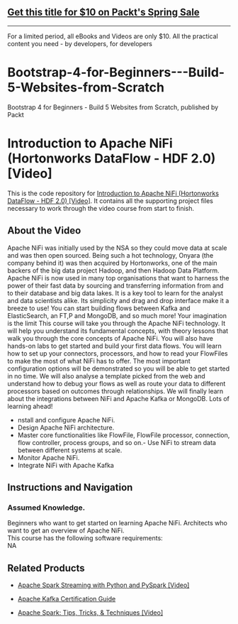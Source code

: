 ## [Get this title for $10 on Packt's Spring Sale](https://www.packt.com/V12431?utm_source=github&utm_medium=packt-github-repo&utm_campaign=spring_10_dollar_2022)
-----
For a limited period, all eBooks and Videos are only $10. All the practical content you need \- by developers, for developers

# Bootstrap-4-for-Beginners---Build-5-Websites-from-Scratch
Bootstrap 4 for Beginners - Build 5 Websites from Scratch, published by Packt
# Introduction to Apache NiFi (Hortonworks DataFlow - HDF 2.0) [Video]
This is the code repository for [Introduction to Apache NiFi (Hortonworks DataFlow - HDF 2.0) [Video]](https://docs.google.com/spreadsheets/d/1elRd7GkJFKgRpMWwytZkZHfEmUnoc4GweJPe2oAGTqE/edit#gid=0). It contains all the supporting project files necessary to work through the video course from start to finish.
## About the Video 
Apache NiFi was initially used by the NSA so they could move data at scale and was then open sourced. Being such a hot technology, Onyara (the company behind it) was then acquired by Hortonworks, one of the main backers of the big data project Hadoop, and then Hadoop Data Platform. Apache NiFi is now used in many top organisations that want to harness the power of their fast data by sourcing and transferring information from and to their database and big data lakes. It is a key tool to learn for the analyst and data scientists alike. Its simplicity and drag and drop interface make it a breeze to use! You can start building flows between Kafka and ElasticSearch, an FT,P and MongoDB, and so much more! Your imagination is the limit This course will take you through the Apache NiFi technology. It will help you understand its fundamental concepts, with theory lessons that walk you through the core concepts of Apache NiFi. You will also have hands-on labs to get started and build your first data flows. You will learn how to set up your connectors, processors, and how to read your FlowFiles to make the most of what NiFi has to offer. The most important configuration options will be demonstrated so you will be able to get started in no time. We will also analyse a template picked from the web and understand how to debug your flows as well as route your data to different processors based on outcomes through relationships. We will finally learn about the integrations between NiFi and Apache Kafka or MongoDB. Lots of learning ahead!
<DIV class=book-info-will-learn-text>
<UL>
<LI>nstall and configure Apache NiFi. 
<LI>Design Apache NiFi architecture. 
<LI>Master core functionalities like FlowFile, FlowFile processor, connection, flow controller, process groups, and so on.- Use NiFi to stream data between different systems at scale. 
<LI>Monitor Apache NiFi. 
<LI>Integrate NiFi with Apache Kafka</LI></UL></DIV>

## Instructions and Navigation
### Assumed Knowledge.
Beginners who want to get started on learning Apache NiFi. Architects who want to get an overview of Apache NiFi.	
This course has the following software requirements:<br/>
NA

## Related Products
* [Apache Spark Streaming with Python and PySpark [Video]](https://www.packtpub.com/application-development/apache-spark-streaming-python-and-pyspark-video)

* [Apache Kafka Certification Guide](https://www.packtpub.com/big-data-and-business-intelligence/apache-kafka-certification-guide)

* [Apache Spark: Tips, Tricks, & Techniques [Video]](https://www.packtpub.com/application-development/apache-spark-tips-tricks-techniques-video)

